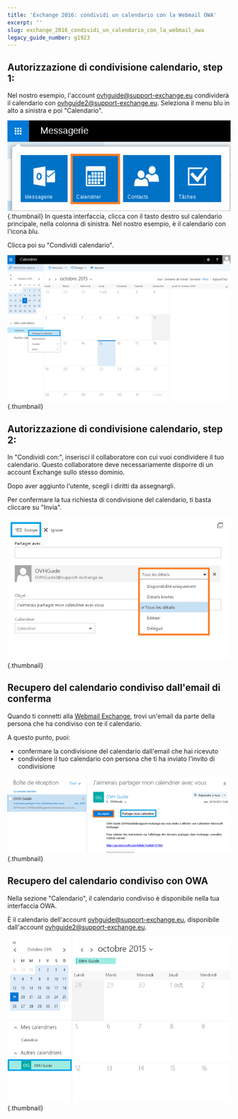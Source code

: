 ```yaml
---
title: 'Exchange 2016: condividi un calendario con la Webmail OWA'
excerpt: ''
slug: exchange_2016_condividi_un_calendario_con_la_webmail_owa
legacy_guide_number: g1923
---
```



## Autorizzazione di condivisione calendario, step 1:
Nel nostro esempio, l'account ovhguide@support-exchange.eu condividerà il calendario con ovhguide2@support-exchange.eu.
Seleziona il menu blu in alto a sinistra e poi "Calendario".

![](images/img_2950.jpg){.thumbnail}
In questa interfaccia, clicca con il tasto destro sul calendario principale, nella colonna di sinistra. Nel nostro esempio, è il calendario con l'icona blu.

Clicca poi su "Condividi calendario".

![](images/img_2951.jpg){.thumbnail}


## Autorizzazione di condivisione calendario, step 2:
In "Condividi con:", inserisci il collaboratore con cui vuoi condividere il tuo calendario. Questo collaboratore deve necessariamente disporre di un account Exchange sullo stesso dominio.

Dopo aver aggiunto l'utente, scegli i diritti da assegnargli.

Per confermare la tua richiesta di condivisione del calendario, ti basta cliccare su "Invia".

![](images/img_2966.jpg){.thumbnail}


## Recupero del calendario condiviso dall'email di conferma
Quando ti connetti alla [Webmail Exchange](https://ex.mail.ovh.net/owa), trovi un'email da parte della persona che ha condiviso con te il calendario.

A questo punto, puoi:


- confermare la condivisione del calendario dall'email che hai ricevuto
- condividere il tuo calendario con persona che ti ha inviato l'invito di condivisione



![](images/img_2973.jpg){.thumbnail}


## Recupero del calendario condiviso con OWA
Nella sezione "Calendario", il calendario condiviso è disponibile nella tua interfaccia OWA.

È il calendario dell'account ovhguide@support-exchange.eu, disponibile dall'account ovhguide2@support-exchange.eu.

![](images/img_2974.jpg){.thumbnail}

